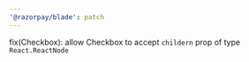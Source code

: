 ```yaml
---
'@razorpay/blade': patch
---
```


fix(Checkbox): allow Checkbox to accept `childern` prop of type `React.ReactNode`
